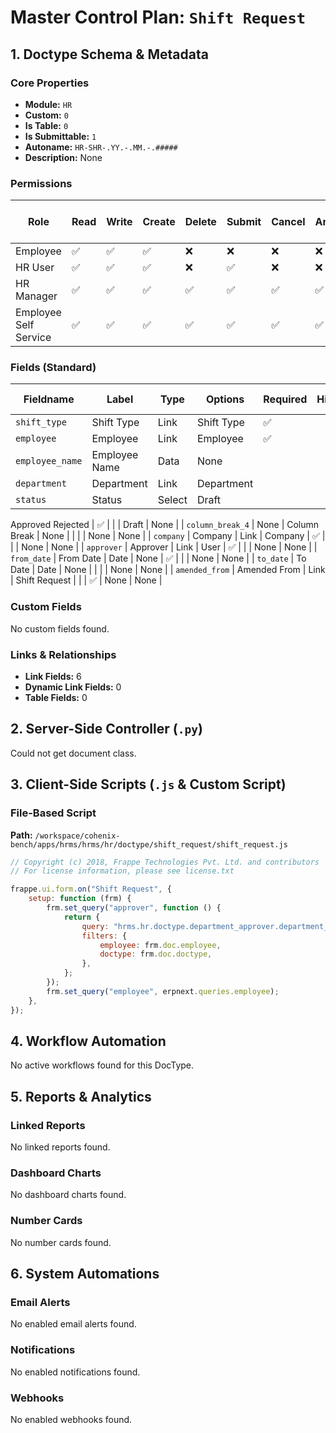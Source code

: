 # Master Control Plan: `Shift Request`

## 1. Doctype Schema & Metadata

### Core Properties
- **Module:** `HR`
- **Custom:** `0`
- **Is Table:** `0`
- **Is Submittable:** `1`
- **Autoname:** `HR-SHR-.YY.-.MM.-.#####`
- **Description:** None

### Permissions
| Role | Read | Write | Create | Delete | Submit | Cancel | Amend | Report | Import | Export | Print | Email | Share | Set User Perms |
|---|---|---|---|---|---|---|---|---|---|---|---|---|---|---|
| Employee | ✅ | ✅ | ✅ | ❌ | ❌ | ❌ | ❌ | ✅ | ❌ | ✅ | ✅ | ✅ | ✅ | ❌ |
| HR User | ✅ | ✅ | ✅ | ❌ | ✅ | ❌ | ❌ | ✅ | ❌ | ✅ | ✅ | ✅ | ✅ | ❌ |
| HR Manager | ✅ | ✅ | ✅ | ✅ | ✅ | ✅ | ✅ | ✅ | ❌ | ✅ | ✅ | ✅ | ✅ | ❌ |
| Employee Self Service | ✅ | ✅ | ✅ | ✅ | ✅ | ✅ | ✅ | ❌ | ❌ | ✅ | ✅ | ✅ | ✅ | ❌ |


### Fields (Standard)
| Fieldname | Label | Type | Options | Required | Hidden | Read Only | Default | Description |
|---|---|---|---|---|---|---|---|---|
| `shift_type` | Shift Type | Link | Shift Type | ✅ |  |  | None | None |
| `employee` | Employee | Link | Employee | ✅ |  |  | None | None |
| `employee_name` | Employee Name | Data | None |  |  | ✅ | None | None |
| `department` | Department | Link | Department |  |  | ✅ | None | None |
| `status` | Status | Select | Draft
Approved
Rejected | ✅ |  |  | Draft | None |
| `column_break_4` | None | Column Break | None |  |  |  | None | None |
| `company` | Company | Link | Company | ✅ |  |  | None | None |
| `approver` | Approver | Link | User | ✅ |  |  | None | None |
| `from_date` | From Date | Date | None | ✅ |  |  | None | None |
| `to_date` | To Date | Date | None |  |  |  | None | None |
| `amended_from` | Amended From | Link | Shift Request |  |  | ✅ | None | None |


### Custom Fields
No custom fields found.


### Links & Relationships
- **Link Fields:** 6
- **Dynamic Link Fields:** 0
- **Table Fields:** 0

## 2. Server-Side Controller (`.py`)
Could not get document class.


## 3. Client-Side Scripts (`.js` & Custom Script)
### File-Based Script
**Path:** `/workspace/cohenix-bench/apps/hrms/hrms/hr/doctype/shift_request/shift_request.js`
```javascript
// Copyright (c) 2018, Frappe Technologies Pvt. Ltd. and contributors
// For license information, please see license.txt

frappe.ui.form.on("Shift Request", {
	setup: function (frm) {
		frm.set_query("approver", function () {
			return {
				query: "hrms.hr.doctype.department_approver.department_approver.get_approvers",
				filters: {
					employee: frm.doc.employee,
					doctype: frm.doc.doctype,
				},
			};
		});
		frm.set_query("employee", erpnext.queries.employee);
	},
});

```




## 4. Workflow Automation
No active workflows found for this DocType.


## 5. Reports & Analytics
### Linked Reports
No linked reports found.


### Dashboard Charts
No dashboard charts found.


### Number Cards
No number cards found.


## 6. System Automations
### Email Alerts
No enabled email alerts found.


### Notifications
No enabled notifications found.


### Webhooks
No enabled webhooks found.

